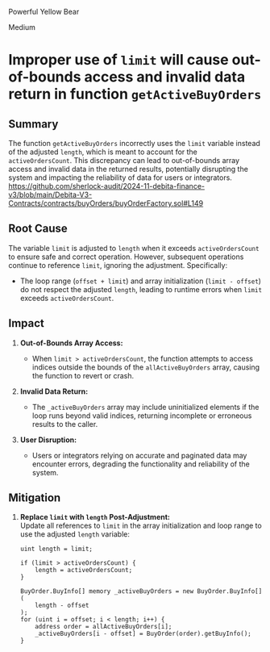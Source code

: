 Powerful Yellow Bear

Medium

# Improper use of `limit` will cause out-of-bounds access and invalid data return in function `getActiveBuyOrders`

## **Summary**  
The function `getActiveBuyOrders` incorrectly uses the `limit` variable instead of the adjusted `length`, which is meant to account for the `activeOrdersCount`. This discrepancy can lead to out-of-bounds array access and invalid data in the returned results, potentially disrupting the system and impacting the reliability of data for users or integrators.
https://github.com/sherlock-audit/2024-11-debita-finance-v3/blob/main/Debita-V3-Contracts/contracts/buyOrders/buyOrderFactory.sol#L149

## **Root Cause**  
The variable `limit` is adjusted to `length` when it exceeds `activeOrdersCount` to ensure safe and correct operation. However, subsequent operations continue to reference `limit`, ignoring the adjustment. Specifically:
- The loop range (`offset + limit`) and array initialization (`limit - offset`) do not respect the adjusted `length`, leading to runtime errors when `limit` exceeds `activeOrdersCount`.

## **Impact**  
1. **Out-of-Bounds Array Access:**  
   - When `limit > activeOrdersCount`, the function attempts to access indices outside the bounds of the `allActiveBuyOrders` array, causing the function to revert or crash.

2. **Invalid Data Return:**  
   - The `_activeBuyOrders` array may include uninitialized elements if the loop runs beyond valid indices, returning incomplete or erroneous results to the caller.

3. **User Disruption:**  
   - Users or integrators relying on accurate and paginated data may encounter errors, degrading the functionality and reliability of the system.

## **Mitigation**  

1. **Replace `limit` with `length` Post-Adjustment:**  
   Update all references to `limit` in the array initialization and loop range to use the adjusted `length` variable:
   ```solidity
   uint length = limit;

   if (limit > activeOrdersCount) {
       length = activeOrdersCount;
   }

   BuyOrder.BuyInfo[] memory _activeBuyOrders = new BuyOrder.BuyInfo[](
       length - offset
   );
   for (uint i = offset; i < length; i++) { 
       address order = allActiveBuyOrders[i];
       _activeBuyOrders[i - offset] = BuyOrder(order).getBuyInfo();
   }
   ```